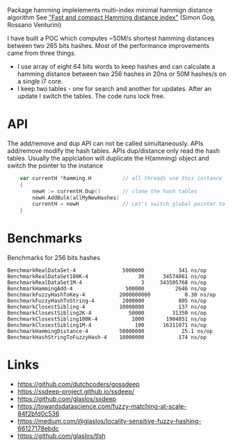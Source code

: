 Package hamming implelements multi-index minimal hammign distance algorithm
See ["Fast and compact Hamming distance index"](http://pages.di.unipi.it/rossano/wp-content/uploads/sites/7/2016/05/sigir16b.pdf) (Simon Gog, Rossano Venturini)

I have built a POC which computes ~50M/s shortest hamming distances between two 265 bits hashes. Most of the performance improvements came from three things.

* I use array of eight 64 bits words to keep hashes and can calculate a hamming distance between two 256 hashes in 20ns or 50M hashes/s on a single i7 core. 
* I keep two tables - one for search and another for updates. After an update I switch the tables. The code runs lock free.


# API

The add/remove and dup API can not be called simultaneously. APIs add/remove modify the hash tables. APIs dup/distance only read the hash tables. 
Usually the applciation will duplicate the H(amming) object and switch the pointer to the instance

```Go
    var currentH *hamming.H          // all threads use this instance
    {
        newH := currentH.Dup()       // clone the hash tables
        newH.AddBulk(allMyNewHashes)
        currentH = newH              // Let's switch global pointer to the Hamming object
    }
```

# Benchmarks

Benchmarks for 256 bits hashes 
```
BenchmarkRealDataSet-4             	 5000000	       341 ns/op
BenchmarkRealDataSet100K-4         	      30	  34574061 ns/op
BenchmarkRealDataSet1M-4           	       3	 343505768 ns/op
BenchmarkHammingAdd-4              	  500000	      2646 ns/op
BenchmarkFuzzyHashToKey-4          	2000000000	         0.30 ns/op
BenchmarkFuzzyHashToString-4       	 2000000	       805 ns/op
BenchmarkClosestSibling-4          	10000000	       137 ns/op
BenchmarkClosestSibling2K-4        	   50000	     31350 ns/op
BenchmarkClosestSibling100K-4      	    1000	   1904851 ns/op
BenchmarkClosestSibling1M-4        	     100	  16311071 ns/op
BenchmarkHammingDistance-4         	50000000	        25.1 ns/op
BenchmarkHashStringToFuzzyHash-4   	10000000	       174 ns/op
```


# Links

* https://github.com/dutchcoders/gossdeep
* https://ssdeep-project.github.io/ssdeep/
* https://github.com/glaslos/ssdeep
* https://towardsdatascience.com/fuzzy-matching-at-scale-84f2bfd0c536
* https://medium.com/@glaslos/locality-sensitive-fuzzy-hashing-66127178ebdc
* https://github.com/glaslos/tlsh
